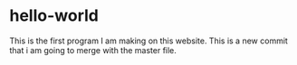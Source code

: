 # hello-world
This is the first program I am making on this website.
This is a new commit that i am going to merge with the master file.
